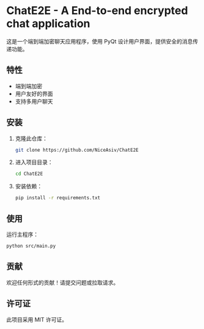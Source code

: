 # ChatE2E - A End-to-end encrypted chat application

这是一个端到端加密聊天应用程序，使用 PyQt 设计用户界面，提供安全的消息传递功能。

## 特性

- 端到端加密
- 用户友好的界面
- 支持多用户聊天

## 安装

1. 克隆此仓库：
   ```bash
   git clone https://github.com/NiceAsiv/ChatE2E
   ```
2. 进入项目目录：
   ```bash
   cd ChatE2E
   ```
3. 安装依赖：
   ```bash
   pip install -r requirements.txt
   ```

## 使用

运行主程序：
```bash
python src/main.py
```

## 贡献

欢迎任何形式的贡献！请提交问题或拉取请求。

## 许可证

此项目采用 MIT 许可证。